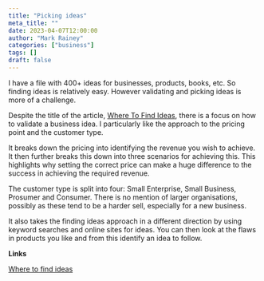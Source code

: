 ```yaml
---
title: "Picking ideas"
meta_title: ""
date: 2023-04-07T12:00:00
author: "Mark Rainey"
categories: ["business"]
tags: []
draft: false
---
```

I have a file with 400+ ideas for businesses, products, books, etc. So finding ideas is relatively easy. However validating and picking ideas is more of a challenge.


Despite the title of the article, [Where To Find Ideas](<[Where to find ideas](https://friendsofsaas.substack.com/p/where-to-find-ideas)>), there is a focus on how to validate a business idea. I particularly like the approach to the pricing point and the customer type.

It breaks down the pricing into identifying the revenue you wish to achieve. It then further breaks this down into three scenarios for achieving this. This highlights why setting the correct price can make a huge difference to the success in achieving the required revenue.

The customer type is split into four: Small Enterprise, Small Business, Prosumer and Consumer. There is no mention of larger organisations, possibly as these tend to be a harder sell, especially for a new business.

It also takes the finding ideas approach in a different direction by using keyword searches and online sites for ideas. You can then look at the flaws in products you like and from this identify an idea to follow. 

__Links__

[Where to find ideas](https://friendsofsaas.substack.com/p/where-to-find-ideas)

